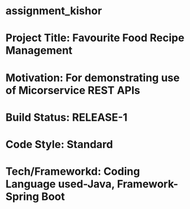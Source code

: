 # assignment_kishor
# Project Title: Favourite Food Recipe Management
# Motivation: For demonstrating use of Micorservice REST APIs
# Build Status: RELEASE-1
# Code Style: Standard
# Tech/Frameworkd: Coding Language used-Java, Framework-Spring Boot
